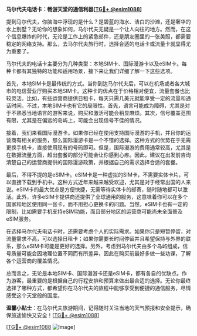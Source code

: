 **马尔代夫电话卡：畅游天堂的通信利器[[TG💪+ @esim1088](https://t.me/s/esim1088)]**

提到马尔代夫，你脑海中浮现的是什么？是碧蓝的海水、洁白的沙滩，还是奢华的水上别墅？无论你的想象如何，马尔代夫无疑是一个让人向往的地方。然而，在这个信息爆炸的时代，无论是工作上的紧急邮件，还是朋友圈里的一张美照，都需要稳定的网络支持。那么，去马尔代夫旅行时，选择合适的电话卡或流量卡就显得尤为重要了。

马尔代夫的电话卡主要分为几种类型：本地SIM卡、国际漫游卡以及eSIM卡。每种卡都有其独特的功能和适用场景，接下来让我们详细了解一下这些选项。

首先，本地SIM卡是最传统的方式。当你到达马尔代夫后，可以在机场或者各大城市的电信营业厅购买本地SIM卡。这种卡的优点在于价格相对便宜，流量套餐也比较灵活。比如，有些运营商提供日租卡，每天只需几美元就能享受一定的流量和通话时间。不过，本地SIM卡也有它的局限性。首先，语言可能成为障碍，尤其是对于不熟悉当地语言的游客来说，购买和激活可能会稍显麻烦。其次，信号覆盖范围有限，尤其是在偏远的岛屿上，可能会出现信号不佳的情况。

接着，我们来看国际漫游卡。如果你已经在使用支持国际漫游的手机，并且你的运营商有相关的服务，那么国际漫游卡是一个不错的选择。这种方式的优势在于无需更换手机卡，直接使用现有的号码即可。但是，国际漫游的费用通常较高，尤其是在数据流量方面，超出套餐的部分可能会让你感到心疼。因此，建议在出发前咨询清楚自己的运营商提供的国际漫游政策，并根据自己的需求选择合适的套餐。

最后，不得不提的是eSIM卡。eSIM卡是一种虚拟的SIM卡，不需要实体卡片，可以直接下载到手机中。这种方式近年来越来越受欢迎，尤其是对于经常出国的人来说。eSIM卡的最大优点是方便快捷，无需等待实体卡的邮寄，随时随地都可以激活。此外，许多eSIM卡提供商还提供了全球通用的服务，这意味着你可以在多个国家和地区使用同一张卡，而不用担心更换卡的问题。当然，eSIM卡也有一定的限制，比如需要手机支持eSIM功能，而且部分地区的运营商可能尚未全面普及eSIM服务。

在选择马尔代夫电话卡时，还需要考虑个人的实际需求。如果你只是短暂停留，对流量需求不高，可以选择日租卡；如果你需要长时间停留并且希望保持与外界的联系，那么eSIM卡可能是更好的选择。另外，考虑到马尔代夫由多个岛屿组成，信号质量可能会因地理位置不同而有所差异，因此在购买前最好多做一些功课，了解各个运营商的覆盖情况。

总而言之，无论是本地SIM卡、国际漫游卡还是eSIM卡，都有各自的优缺点。作为游客，最重要的是根据自己的行程安排和预算来做出最合适的选择。无论你最终选择了哪种方式，都希望你在马尔代夫的旅程中能够享受到便捷的通信服务，尽情感受这个天堂般的国度。

**温馨小贴士**：在马尔代夫旅游期间，记得随时关注当地的天气预报和安全提示，确保旅途愉快又安全！[[TG💪+ @esim1088](https://t.me/s/esim1088)]

[[TG💪+ @esim1088](https://t.me/s/esim1088) ![Image](https://i.postimg.cc/4NQfJmqS/Snipaste-2025-05-13-00-14-12.png)]